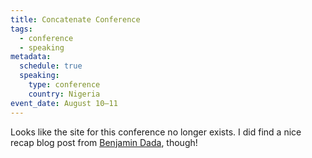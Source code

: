 ```yaml
---
title: Concatenate Conference
tags:
  - conference
  - speaking
metadata:
  schedule: true
  speaking:
    type: conference
    country: Nigeria
event_date: August 10–11
---
```


Looks like the site for this conference no longer exists. I did find a nice recap blog post from [Benjamin Dada](https://www.benjamindada.com/concatenate-conf-recap/), though!

